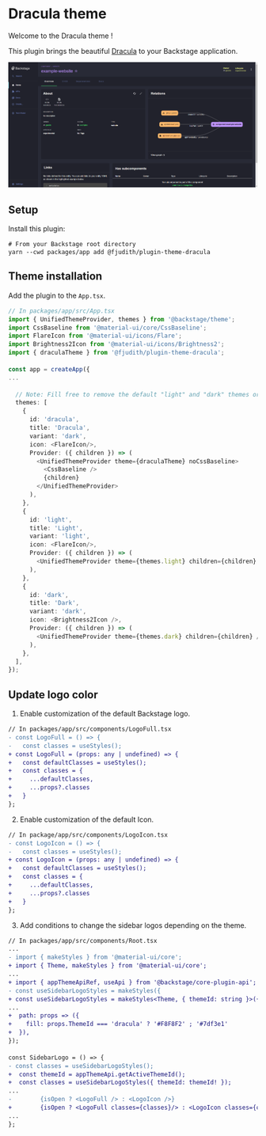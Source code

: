 # Dracula theme

Welcome to the Dracula theme !

This plugin brings the beautiful [Dracula](https://www.draculatheme.com) to your Backstage application.

![](./docs/entities.png)

## Setup

Install this plugin:

```shell
# From your Backstage root directory
yarn --cwd packages/app add @fjudith/plugin-theme-dracula
```

## Theme installation

Add the plugin to the `App.tsx`.

```typescript
// In packages/app/src/App.tsx
import { UnifiedThemeProvider, themes } from '@backstage/theme';
import CssBaseline from '@material-ui/core/CssBaseline';
import FlareIcon from '@material-ui/icons/Flare';
import Brightness2Icon from '@material-ui/icons/Brightness2';
import { draculaTheme } from '@fjudith/plugin-theme-dracula';

const app = createApp({
...

  // Note: Fill free to remove the default "light" and "dark" themes or replace the "id: 'dark'" by "id: 'dracula'.
  themes: [
    {
      id: 'dracula',
      title: 'Dracula',
      variant: 'dark',
      icon: <FlareIcon/>,
      Provider: ({ children }) => (
        <UnifiedThemeProvider theme={draculaTheme} noCssBaseline>
          <CssBaseline />
          {children}
        </UnifiedThemeProvider>
      ),
    },
    {
      id: 'light',
      title: 'Light',
      variant: 'light',
      icon: <FlareIcon/>,
      Provider: ({ children }) => (
        <UnifiedThemeProvider theme={themes.light} children={children} />
      ),
    },
    {
      id: 'dark',
      title: 'Dark',
      variant: 'dark',
      icon: <Brightness2Icon />,
      Provider: ({ children }) => (
        <UnifiedThemeProvider theme={themes.dark} children={children} />
      ),
    },
  ],
});
```

## Update logo color

1. Enable customization of the default Backstage logo.

```diff
// In packages/app/src/components/LogoFull.tsx
- const LogoFull = () => {
-   const classes = useStyles();
+ const LogoFull = (props: any | undefined) => {
+   const defaultClasses = useStyles();
+   const classes = {
+     ...defaultClasses,
+     ...props?.classes
+   }
};
```

2. Enable customization of the default Icon.

```diff
// In package/app/src/components/LogoIcon.tsx
- const LogoIcon = () => {
-   const classes = useStyles();
+ const LogoIcon = (props: any | undefined) => {
+   const defaultClasses = useStyles();
+   const classes = {
+     ...defaultClasses,
+     ...props?.classes
+   }
};
```

3. Add conditions to change the sidebar logos depending on the theme.

```diff
// In packages/app/src/components/Root.tsx
...
- import { makeStyles } from '@material-ui/core';
+ import { Theme, makeStyles } from '@material-ui/core';
...
+ import { appThemeApiRef, useApi } from '@backstage/core-plugin-api';
- const useSidebarLogoStyles = makeStyles({
+ const useSidebarLogoStyles = makeStyles<Theme, { themeId: string }>({
...
+  path: props => ({
+    fill: props.ThemeId === 'dracula' ? '#F8F8F2' ; '#7df3e1'
+  }),
});

const SidebarLogo = () => {
- const classes = useSidebarLogoStyles();
+  const themeId = appThemeApi.getActiveThemeId();
+  const classes = useSidebarLogoStyles({ themeId: themeId! });
...
-        {isOpen ? <LogoFull /> : <LogoIcon />}
+        {isOpen ? <LogoFull classes={classes}/> : <LogoIcon classes={classes}/>}
...
};
```
